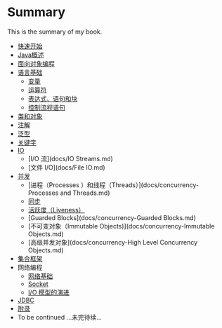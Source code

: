 # Summary

This is the summary of my book.

* [快速开始](docs/getstarted.md)
* [Java概述](docs/overview.md)
* [面向对象编程](docs/oop.md)
* [语言基础](docs/basics.md)
	* [变量](docs/variables.md)
	* [运算符](docs/operators.md)
	* [表达式、语句和块](docs/expressions.md)
	* [控制流程语句](docs/control-flow.md)
* [类和对象](docs/classes-and-objects.md)
* [注解](docs/annotations.md)
* [泛型](docs/generics.md)
* [关键字](docs/keywords.md)
* [IO](docs/io.md)
	* [I/O 流](docs/IO Streams.md)
	* [文件 I/O](docs/File IO.md)
* [并发](docs/concurrency.md)
   * [进程（Processes ）和线程（Threads）](docs/concurrency-Processes and Threads.md) 
   * [同步](docs/concurrency-Synchronization.md) 
   * [活跃度（Liveness）](docs/concurrency-Liveness.md) 
   * [Guarded Blocks](docs/concurrency-Guarded Blocks.md) 
   * [不可变对象（Immutable Objects)](docs/concurrency-Immutable Objects.md) 
   * [高级并发对象](docs/concurrency-High Level Concurrency Objects.md) 
* [集合框架](docs/collection-framework.md)
* 网络编程
	* [网络基础](docs/networking.md)
	* [Socket](docs/socket.md)
	* [I/O 模型的演进](docs/io-model.md)
* [JDBC](docs/jdbc.md)
* [附录](docs/appendix.md)
* To be continued ...未完待续...

